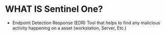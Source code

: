 # WHAT IS Sentinel One?

* Endpoint Detection Response (EDR) Tool that helps to find any malicious activity happening on a asset (workstation, Server, Etc.)
